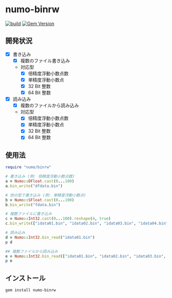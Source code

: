 # numo-binrw

[![build](https://github.com/Himeyama/numo-binrw/actions/workflows/build.yml/badge.svg)](https://github.com/Himeyama/numo-binrw/actions/workflows/build.yml) [![Gem Version](https://badge.fury.io/rb/numo-binrw.svg)](https://badge.fury.io/rb/numo-binrw)

## 開発状況
- [x] 書き込み
    - [x] 複数のファイル書き込み
    - 対応型
        - [x] 倍精度浮動小数点数
        - [x] 単精度浮動小数点
        - [x] 32 Bit 整数
        - [x] 64 Bit 整数
- [x] 読み込み
    - [x] 複数のファイルから読み込み
    - 対応型
        - [x] 倍精度浮動小数点数
        - [x] 単精度浮動小数点
        - [x] 32 Bit 整数
        - [x] 64 Bit 整数

## 使用法
```rb
require "numo/binrw"

# 書き込み (例: 倍精度浮動小数点数)
a = Numo::DFloat.cast(0...100)
a.bin_write("dfdata.bin")

# 他の型で書き込み (例: 単精度浮動小数点)
b = Numo::SFloat.cast(0...100)
b.bin_write("fdata.bin")

# 複数ファイルに書き込み
c = Numo::Int32.cast(0...100).reshape(4, true)
c.bin_write(["idata01.bin", "idata02.bin", "idata03.bin", "idata04.bin"])

# 読み込み
d = Numo::Int32.bin_read("idata01.bin")
p d

## 複数ファイルから読み込み
e = Numo::Int32.bin_read(["idata01.bin", "idata02.bin", "idata03.bin", "idata04.bin"])
p e
```

## インストール
```sh
gem install numo-binrw
```
